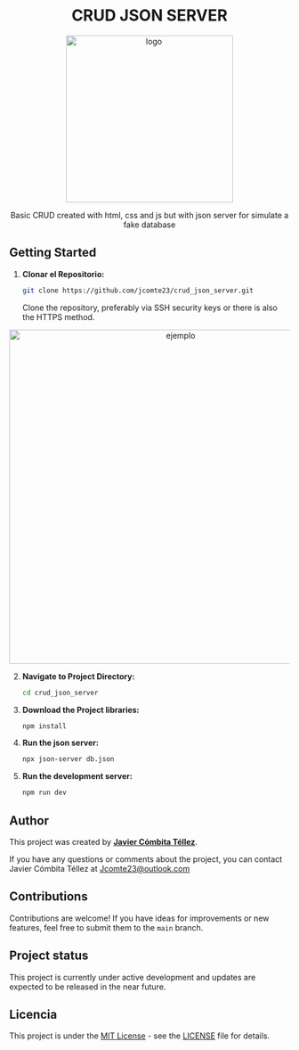 <h1 align="center">CRUD JSON SERVER</h1>

<p align="center"><img src="" width="300" alt="logo"></p>

<p align="center">Basic CRUD created with html, css and js but with json server for simulate a fake database</p>

## Getting Started

1. **Clonar el Repositorio:**
   ```bash
   git clone https://github.com/jcomte23/crud_json_server.git
   ```
   Clone the repository, preferably via SSH security keys or there is also the HTTPS method.

<p align="center"><img src="https://happygitwithr.com/img/github-https-or-ssh-url-annotated.png" width="600" alt="ejemplo"></p>

2. **Navigate to Project Directory:**

   ```bash
   cd crud_json_server
   ```

3. **Download the Project libraries:**

   ```bash
   npm install
   ```

4. **Run the json server:**
   ```bash
   npx json-server db.json
   ```

4. **Run the development server:**
   ```bash
   npm run dev
   ```

## Author

This project was created by **[Javier Cómbita Téllez](https://javiercombita.com/)**.

If you have any questions or comments about the project, you can contact Javier Cómbita Téllez at <a href="mailto:jcomte23@outlook.com" target="_blank">Jcomte23@outlook.com</a>

## Contributions

Contributions are welcome! If you have ideas for improvements or new features, feel free to submit them to the ```main``` branch.

## Project status

This project is currently under active development and updates are expected to be released in the near future.

## Licencia

This project is under the [MIT License](LICENSE) - see the [LICENSE](LICENSE) file for details.
